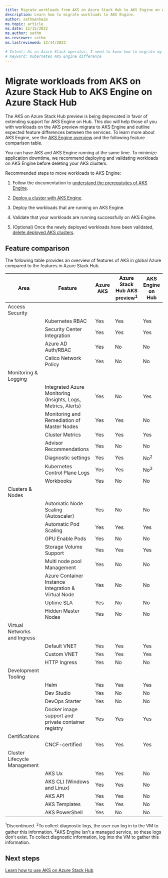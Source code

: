 ```yaml
---
title: Migrate workloads from AKS on Azure Stack Hub to AKS Engine on Azure Stack Hub
description: Learn how to migrate workloads to AKS Engine.
author: sethmanheim
ms.topic: article
ms.date: 12/15/2022
ms.author: sethm
ms.reviewer: sethm
ms.lastreviewed: 12/14/2022

# Intent: As an Azure Stack operator, I need to konw how to migrate my existing AKS deployments to AKS Engine and what to expect after the applications are migrated.
# Keyword: Kubernetes AKS Engine difference
---
```


# Migrate workloads from AKS on Azure Stack Hub to AKS Engine on Azure Stack Hub

The AKS on Azure Stack Hub preview is being deprecated in favor of extending support for AKS Engine on Hub. This doc will help those of you with workloads on the AKS preview migrate to AKS Engine and outline expected feature differences between the services. To learn more about AKS Engine, see the [AKS Engine overview](azure-stack-kubernetes-aks-engine-overview.md) and the following feature comparison table.  

You can have AKS and AKS Engine running at the same time. To minimize application downtime, we recommend deploying and validating workloads on AKS Engine before deleting your AKS clusters.  

Recommended steps to move workloads to AKS Engine:

1. Follow the documentation to [understand the prerequisites of AKS Engine](azure-stack-kubernetes-aks-engine-set-up.md).

1. [Deploy a cluster with AKS Engine](azure-stack-kubernetes-aks-engine-deploy-cluster.md).

1. Deploy the workloads that are running on AKS Engine.

1. Validate that your workloads are running successfully on AKS Engine. 

1. (Optional) Once the newly deployed workloads have been validated, [delete deployed AKS clusters](aks-how-to-use-cli.md?view=azs-2206&preserve-view=true&tabs=windows%2Clinuxcon#delete-cluster).

## Feature comparison

The following table provides an overview of features of AKS in global Azure compared to the features in Azure Stack Hub.

| Area                         | Feature                                             | Azure AKS | Azure Stack Hub AKS preview<sup>1</sup> | AKS Engine on Hub |
|------------------------------|-----------------------------------------------------|-----------|-------------------------------|-------------------|
| Access Security              |                                                     |           |                               |                   |
|                              | Kubernetes RBAC                                     | Yes       | Yes                           | Yes               |
|                              | Security Center Integration                         | Yes       | Yes                           | Yes               |  
|                              | Azure AD Auth/RBAC                                  | Yes       | No                            | No                |
|                              | Calico Network Policy                               | Yes       | No                            | No                |
| Monitoring & Logging         |                                                     |           |                               |                   |
|                              | Integrated Azure Monitoring (Insights, Logs, Metrics, Alerts)   | Yes     | No                  | Yes               |
|                              | Monitoring and Remediation of Master Nodes          | Yes       | Yes                           | No                |
|                              | Cluster Metrics                                     | Yes       | Yes                           | Yes               |  
|                              | Advisor Recommendations                             | Yes       | No                            | No                |
|                              | Diagnostic settings                                 | Yes       | Yes                           | No<sup>2</sup>    |
|                              | Kubernetes Control Plane Logs                       | Yes       | Yes                           | No<sup>3</sup>    |
|                              | Workbooks                                           | Yes       | No                            | No                |
| Clusters & Nodes             |                                                     |           |                               |                   |
|                              | Automatic Node Scaling (Autoscaler)                 | Yes       | No                            | No                |
|                              | Automatic Pod Scaling                               | Yes       | Yes                           | Yes               |
|                              | GPU Enable Pods                                     | Yes       | No                            | No                |
|                              | Storage Volume Support                              | Yes       | Yes                           | Yes               |
|                              | Multi node pool Management                          | Yes       | No                            | No                |
|                              | Azure Container Instance Integration & Virtual Node | Yes       | No                            | No                |
|                              | Uptime SLA                                          | Yes       | No                            | No                |
|                              | Hidden Master Nodes                                 | Yes       | No                            | No                |
| Virtual Networks and Ingress |                                                     |           |                               |                   |
|                              | Default VNET                                        | Yes       | Yes                           | Yes               |
|                              | Custom VNET                                         | Yes       | Yes                           | Yes               |
|                              | HTTP Ingress                                        | Yes       | No                            | No                |
| Development Tooling          |                                                     |           |                               |                   |
|                              | Helm                                                | Yes       | Yes                           | Yes               |
|                              | Dev Studio                                          | Yes       | No                            | No                |
|                              | DevOps Starter                                      | Yes       | No                            | No                |
|                              | Docker image support and private container registry | Yes       | Yes                           | Yes               |
| Certifications               |                                                     |           |                               |                   |
|                              | CNCF-certified                                      | Yes       | Yes                           | Yes               |
| Cluster Lifecycle Management |                                                     |           |                               |                   |
|                              | AKS Ux                                              | Yes       | Yes                           | No                |
|                              | AKS CLI (Windows and Linux)                         | Yes       | Yes                           | No                |
|                              | AKS API                                             | Yes       | Yes                           | No                |
|                              | AKS Templates                                       | Yes       | Yes                           | No                |
|                              | AKS PowerShell                                      | Yes       | No                            | No                |

<sup>1</sup>Discontinued.
<sup>2</sup>To collect diagnostic logs, the user can log in to the VM to gather this information.
<sup>3</sup>AKS Engine isn't a managed service, so these logs don't exist. To collect diagnostic information, log into the VM to gather this information.

## Next steps

[Learn how to use AKS on Azure Stack Hub](aks-how-to-use-cli.md)<!--Upate.-->